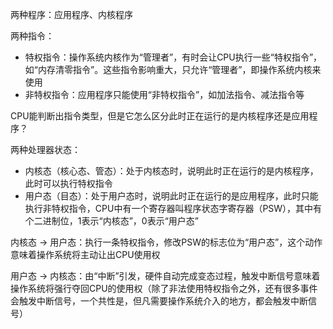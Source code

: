 两种程序：应用程序、内核程序

两种指令：

- 特权指令：操作系统内核作为“管理者”，有时会让CPU执行一些“特权指令”，如“内存清零指令”。这些指令影响重大，只允许“管理者”，即操作系统内核来使用
- 非特权指令：应用程序只能使用“非特权指令”，如加法指令、减法指令等

CPU能判断出指令类型，但是它怎么区分此时正在运行的是内核程序还是应用程序？

两种处理器状态：

- 内核态（核心态、管态）：处于内核态时，说明此时正在运行的是内核程序，此时可以执行特权指令
- 用户态（目态）：处于用户态时，说明此时正在运行的是应用程序，此时只能执行非特权指令，CPU中有一个寄存器叫程序状态字寄存器（PSW），其中有个二进制位，1表示“内核态”，0表示“用户态”

内核态 -> 用户态：执行一条特权指令，修改PSW的标志位为“用户态”，这个动作意味着操作系统将主动让出CPU使用权

用户态 -> 内核态：由“中断”引发，硬件自动完成变态过程，触发中断信号意味着操作系统将强行夺回CPU的使用权（除了非法使用特权指令之外，还有很多事件会触发中断信号，一个共性是，但凡需要操作系统介入的地方，都会触发中断信号）